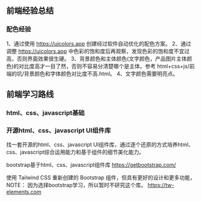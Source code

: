 ## 前端经验总结

### 配色经验

1、通过使用 https://uicolors.app 创建经过软件自动优化的配色方案。
2、通过调整 https://uicolors.app 中色彩的饱和度后再观察，发现色彩的饱和度不宜过高，否则界面效果很生硬。
3、背景颜色和主体颜色(文字颜色，产品图片主体颜色)的对比度高才一目了然，否则不容易分清楚哪个是主体。参考 html+css+js/前端的坑/背景颜色和字体颜色对比度不高.html。
4、文字颜色需要明亮点。



## 前端学习路线

### html、css、javascript基础

### 开源html、css、javascript UI组件库

找一套开源的html、css、javascript UI组件库，通过逐个还原的方式培养html、css、javascript综合运用能力和基于组件的细节美化能力。

bootstrap基于html、css、javascript组件库
https://getbootstrap.com/

使用 Tailwind CSS 重新创建的 Bootstrap 组件，但具有更好的设计和更多功能，NOTE： 因为选择bootstrap学习，所以暂时不研究这个库。
https://tw-elements.com
